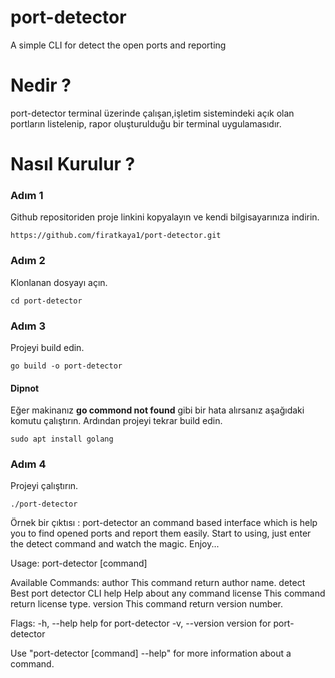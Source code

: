 # port-detector
A simple CLI for detect the open ports and reporting

# Nedir ? 
port-detector terminal üzerinde çalışan,işletim sistemindeki açık olan portların listelenip, rapor oluşturulduğu bir terminal uygulamasıdır.

# Nasıl Kurulur ?

### Adım 1
Github repositoriden proje linkini kopyalayın ve kendi bilgisayarınıza indirin.  

```
https://github.com/firatkaya1/port-detector.git
```

### Adım 2

Klonlanan dosyayı açın. 
```
cd port-detector
```
### Adım 3 
Projeyi build edin.
```
go build -o port-detector
```
#### Dipnot
Eğer makinanız  **go commond not found** gibi bir hata alırsanız aşağıdaki komutu çalıştırın. Ardından projeyi tekrar build edin. 
```
sudo apt install golang
```
### Adım 4 
Projeyi çalıştırın. 
```
./port-detector
```
Örnek bir çıktısı : 
port-detector an command based interface which is help you to find opened ports and report them easily.
Start to using, just enter the detect command and watch the magic. Enjoy...

Usage:
  port-detector [command]

Available Commands:
  author      This command return author name.
  detect      Best port detector CLI
  help        Help about any command
  license     This command return license type.
  version     This command return version number.

Flags:
  -h, --help      help for port-detector
  -v, --version   version for port-detector

Use "port-detector [command] --help" for more information about a command.



```

